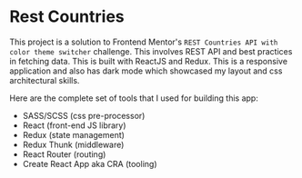 # Rest Countries

This project is a solution to Frontend Mentor's `REST Countries API with color theme switcher` challenge. This involves REST API and best practices in fetching data. This is built with ReactJS and Redux. This is a responsive application and also has dark mode which showcased my layout and css architectural skills.

Here are the complete set of tools that I used for building this app:

- SASS/SCSS (css pre-processor)
- React (front-end JS library)
- Redux (state management)
- Redux Thunk (middleware)
- React Router (routing)
- Create React App aka CRA (tooling)
